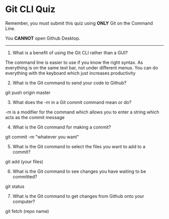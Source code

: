 # Git CLI Quiz

Remember, you must submit this quiz using __ONLY__ Git on the Command Line. 

You __CANNOT__ open Github Desktop.

---

1. What is a benefit of using the Git CLI rather than a GUI?

The command line is easier to use if you know the right syntax. As everything is on the same text bar, not under different menus. You can do everything with the keyboard which just increases productivity  

2. What is the Git command to send your code to Github?

git push origin master

3. What does the -m in a Git commit command mean or do?

-m is a modifier for the command which allows you to enter a string which acts as the commit message

4. What is the Git command for making a commit?

git commit -m "whatever you want"

5. What is the Git command to select the files you want to add to a commit?

git add (your files)

6. What is the Git command to see changes you have waiting to be committed?

git status

7. What is the Git command to get changes from Github onto your computer?

git fetch (repo name)

